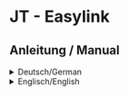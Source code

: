 # JT - Easylink
## Anleitung / Manual
<details>
  <summary>Deutsch/German</summary>

## Deutsche Anleitung
<p>Das Plugin <strong>JT - Easylink</strong> nutzt einen Service von easyrechtssicher.de<br/>Zur Aktivierung des Dienstes registriere Dich bitte <a href="https://easyrechtssicher.de/komplett-schutz/" target="_blank">hier</a></p><p><strong>easyrechtssicher</strong> hat es sich zum Ziel gesetzt, Internetseiten vor Abmahnungen zu schützen.<br/>Dazu werden rechtssichere Impressum, Datenschutzerklärungen, Widerrufsbelehrungen und Allgemeine Geschäftsbedingungen angeboten.</p><p>Anbieter von Internetseiten können sich hier registrieren: <a href="https://easyrechtssicher.de/komplett-schutz/" target="_blank">Komplettschutz</a><br/>Internetagenturen registrieren sich hier: <a href="https://easyrechtssicher.de/mitgliedschaft-webdesigner-agenturen-2/" target="_blank">Agenturangebot</a><br/>Mehr zu diesem Plugin, direkt bei easyrechtssicher: <a href="https://easyrechtssicher.de/plugin_easylink_anleitung/" target="_blank">Anbieterinformation</a></p><p>In den Plugin-Einstellungen muss ein <strong>API-Key</strong> (Zugangsschlüssel) hinterlegt werden, der nach einer Registrierung, über einen der eben genannten Links erhältlich ist.</p><p><strong>Integration</strong><br/>Die Anwendung ist denkbar einfach. Der Plugin-Aufruf ist <code>{jteasylink[ DOKUMENT,SPRACHKÜRZEL]}</code><br/>Werte innerhalb eckiger Klammern <code>[ ]</code> sind optional.</p><p><strong>DOKUMENT</strong> steht als Platzhalter für z.B.:</p><ul><li><strong>dse</strong> - Datenschutzerklärung (Standardwert)</li><li><strong>imp</strong> - Impressum</li><li><strong>wbl</strong> - Widerrufsbelehrung</li></ul><p><strong>SPRACHKÜRZEL</strong> steht als Platzhalter für:</p><ul><li><strong>de</strong> - Deutsch (Standardwert)</li><li><strong>en</strong> - Englisch</li><li>Weitere Länder der EU in Planung</li></ul><p><strong>Beispielaufruf zur Darstellung einer deutschen Datenschutzerklärung:</strong> <code>{jteasylink dse,de}</code></p><p>Die Datenschutzerklärung wird über den Datenschutzgenerator bei easyrechtssicher vorkonfiguriert vom Plugin abgeholt, sodass in Joomla jede weitere Konfiguration entfällt.<br/>Da <code>dse</code> und <code>de</code> die Standardwerte sind, ergibt sich der einfachste Aufruf zu <code>{jteasylink}</code></p><p>Standardmäßig wird automatisch die Sprache verwendet, die für die Ausgabe der Webseite ausgewählt ist.<br/>Sollte es die Sprache nicht geben, wird der SPRACHKÜRZEL ausgewertet.<br/>Fehlt auch diese Sprache, wird der Wert verwendet der in den Plugin-Einstellungen als Standard definiert wurde.</p><p><strong>Es kann auch eine Schnellnavigation angezeigt werden.</strong><br/>Der Plugin-Aufruf ist <code>{jteasylink skiplinks[,DOKUMENT,SPRACHKÜRZEL]}</code><br/>Er muss zusätzlich zur Dokumentenausgabe aufgerufen werden, kann jedoch auch in ein Modul ausgelagert werden.<br/>Auch hier gelten die gleichen Standardwerte für DOKUMENT und SPRACHKÜRZEL und müssen somit für die Ausgabe der Datenschutzerklärung auf Deutsch nicht angegeben werden.</p><p>Um die Schnellnavigation anzuzeigen, bitte in den Einstellungen des Plugins die Option <strong>Ausgabe bearbeiten</strong> einschalten.</p><p>Das war es auch schon.</p><p><strong>Mindestvoraussetzungen</strong></p><ul><li>Joomla! 3.9</li><li>PHP 5.6</li></ul><p><strong>Author:</strong> Guido De Gobbis<br/><strong>Copyright:</strong> © <a href="https://github.com/JoomTools" target="_blank">JoomTools.de</a><br/><strong>Plugin-Lizenz:</strong> <a href="https:/www.gnu.org/licenses/gpl-3.0.de.html" target="_blank">GNU/GPLv3</a><br/><strong>Plugin-Version:</strong> <a href="https://github.com/JoomTools/plg_content_jteasylink/releases/latest">herunterladen</a></p>
</details>

<details>
  <summary>Englisch/English</summary>

## English Manual
<p>The plugin <strong>JT - Easylink</strong> uses a service from easyrechtssicher.de<br/>To activate the service please register <a href="https://easyrechtssicher.de/komplett-schutz/" target="_blank">here</a></p><p><strong>easyrechtssicher</strong> has set itself the goal of protecting websites against warnings.<br/>In addition, legally compliant legal notice, privacy policy and revocation instructions are offered.</p><p>Webpage owners can register here: <a href="https://easyrechtssicher.de/komplett-schutz/" target="_blank">Complete protection</a><br/>Internet agencies register here: <a href="https://easyrechtssicher.de/mitgliedschaft-webdesigner-agenturen-2/" target="_blank">Agency offer</a><br/>More about the plugin, directly at easyrechtssicher: <a href="https://easyrechtssicher.de/plugin_easylink_anleitung/" target="_blank">more information</a></p><p>The plugin settings require an <strong>API-Key</strong> which can be accessed after registration via one of the links above.</p><p><strong>Integration</strong><br/>The usage ist really simple. The plugin call is <code>{jteasylink[ DOCUMENT,LANGUAGE_SHORT_CODE]}</code><br/>values within square brackets <code>[ ]</code> are optional.</p><p><strong>DOKUMENT</strong> is a placeholder for:</p><ul><li><strong>dse</strong> - Privacy Policy (default)</li><li><strong>imp</strong> - Legal Notice</li><li><strong>wbl</strong> - Cancellation policy</a></li></ul><p><strong>LANGUAGE_SHORT_CODE</strong> is a placeholder for:</p><ul><li><strong>de</strong> - German</li><li><strong>en</strong> - English (default)</li><li>Other EU countries in planning</li></ul><p><strong>Example call to display an English privacy policy:</strong> <code>{jteasylink dse,en}</code></p><p>The privacy policy is delivered preconfigured via the privacy policy generator from easyrechtssicher, so no further configuration in Joomla is necessary.</p><p>Because <code>dse</code> and <code>de</code> are the default values, the simplest call on a page in joomla results to <code>{jteasylink}</code></p><p>By default, the language selected for the output of the web page is automatically used.<br/>If the language does not exist, the LANGUAGE_SHORT_CODE is evaluated.<br/>If this language is missing too, the value defined as standard in the plugin settings will be used.</p><p><strong>A quick navigation can also be displayed.</strong><br/>The plugin call is <code>{jteasylink skiplinks[,DOKUMENT,LANGUAGE_SHORT_CODE]}</code><br/>It has to be called in addition to the document output, but can also be moved to a module.<br/>The same default values for DOCUMENT and LANGUAGE_SHORT_CODE also apply here and therefore do not have to be specified for the output of the privacy statement in English.</p><p>To display the quick navigation, please activate the option <strong>Edit output</strong> in the plugin settings.</p><p>That's it.</p><p><strong>Minimum requirements</strong></p><ul><li>Joomla! 3.9</li><li>PHP 5.6</li></ul><p><strong>Author:</strong> Guido De Gobbis<br/><strong>Copyright:</strong> © <a href="https://github.com/JoomTools" target="_blank">JoomTools.de</a><br/><strong>Plugin licens:</strong> <a href="https:/www.gnu.org/licenses/gpl-3.0.en.html" target="_blank">GNU/GPLv3</a><br/><strong>Download</strong> <a href="https://github.com/JoomTools/plg_content_jteasylink/releases/latest">latest Version</a></p>
</details>
